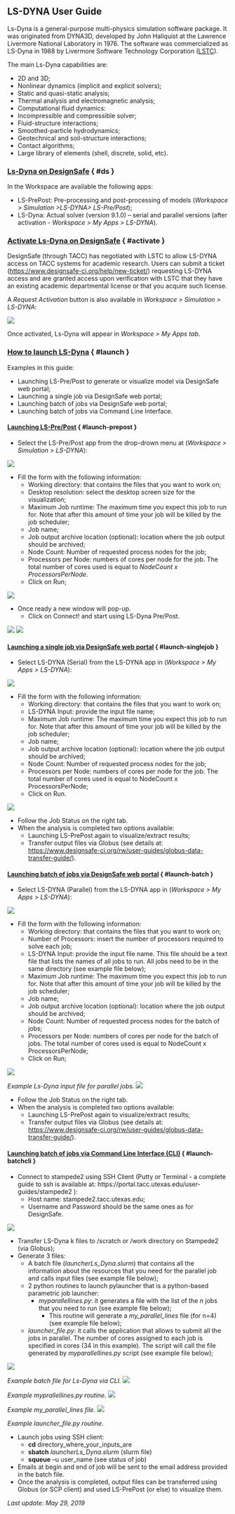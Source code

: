 ## LS-DYNA User Guide


Ls-Dyna is a general-purpose multi-physics simulation software package. It was originated from DYNA3D, developed by John Hallquist at the Lawrence Livermore National Laboratory in 1976. The software was commercialized as LS-Dyna in 1988 by Livermore Software Technology Corporation (<a href="http://www.lstc.com" target="_blank">LSTC</a>).

The main Ls-Dyna capabilities are:

<ul>
	<li>2D and 3D;</li>
	<li>Nonlinear dynamics (implicit and explicit solvers);</li>
	<li>Static and quasi-static analysis;</li>
	<li>Thermal analysis and electromagnetic analysis;</li>
	<li>Computational fluid dynamics:</li>
	<li>Incompressible and compressible solver;</li>
	<li>Fluid-structure interactions;</li>
	<li>Smoothed-particle hydrodynamics;</li>
	<li>Geotechnical and soil-structure interactions;</li>
	<li>Contact algorithms;</li>
	<li>Large library of elements (shell, discrete, solid, etc).</li>
</ul>

### [Ls-Dyna on DesignSafe](#ds) { #ds }

In the Workspace are available the following apps:

<ul>
	<li>LS-PrePost: Pre-processing and post-processing of models (<i>Workspace &gt; Simulation &gt;LS-DYNA&gt; LS-Pre/Post</i>);</li>
	<li>LS-Dyna: Actual solver (version 9.1.0) – serial and parallel versions (after activation - <i>Workspace &gt; My Apps &gt; LS-DYNA</i>).</li>
</ul>

### [Activate Ls-Dyna on DesignSafe](#activate) { #activate }

DesignSafe (through TACC) has negotiated with LSTC to allow LS-DYNA access on TACC systems for academic research. Users can submit a ticket (https://www.designsafe-ci.org/help/new-ticket/) requesting LS-DYNA access and are granted access upon verification with LSTC that they have an existing academic departmental license or that you acquire such license.

A <i>Request Activation</i> button is also available in <i>Workspace &gt; Simulation &gt; LS-DYNA</i>:

<img src="../imgs/ls-dyna-1.png">

Once activated, Ls-Dyna will appear in <i>Workspace &gt; My Apps tab</i>.

### [How to launch LS-Dyna](#launch) { #launch }

Examples in this guide:

<ul>
	<li>Launching LS-Pre/Post to generate or visualize model via DesignSafe web portal;</li>
	<li>Launching a single job via DesignSafe web portal;</li>
	<li>Launching batch of jobs via DesignSafe web portal;</li>
	<li>Launching batch of jobs via Command Line Interface.</li>
</ul>

#### [Launching LS-Pre/Post](#launch-prepost) { #launch-prepost }

<ul>
	<li>Select the LS-Pre/Post app from the drop-drown menu at (<i>Workspace &gt; Simulation &gt; LS-DYNA</i>):</li>
</ul>

<img src="../imgs/ls-dyna-2.png">

<ul>
	<li>Fill the form with the following information:
	<ul>
		<li>Working directory: that contains the files that you want to work on;</li>
		<li>Desktop resolution: select the desktop screen size for the visualization;</li>
		<li>Maximum Job runtime: The maximum time you expect this job to run for. Note that after this amount of time your job will be killed by the job scheduler;</li>
		<li>Job name;</li>
		<li>Job output archive location (optional): location where the job output should be archived;</li>
		<li>Node Count: Number of requested process nodes for the job;</li>
		<li>Processors per Node: numbers of cores per node for the job. The total number of cores used is equal to <i>NodeCount x ProcessorsPerNode</i>.</li>
		<li>Click on Run;</li>
	</ul>
	</li>
</ul>

<img src="../imgs/ls-dyna-3.png">

<ul>
	<li>Once ready a new window will pop-up.
	<ul>
		<li>Click on Connect! and start using LS-Dyna Pre/Post.</li>
	</ul>
	</li>
</ul>

<img src="../imgs/ls-dyna-4.png">

<img src="../imgs/ls-dyna-5.png">

#### [Launching a single job via DesignSafe web portal](#launch-singlejob) { #launch-singlejob }

<ul>
	<li>Select LS-DYNA (Serial) from the LS-DYNA app in (<i>Workspace &gt; My Apps &gt; LS-DYNA</i>):</li>
</ul>

<img src="../imgs/ls-dyna-6.png">

<ul>
	<li>Fill the form with the following information:
	<ul>
		<li>Working directory: that contains the files that you want to work on;</li>
		<li>LS-DYNA Input: provide the input file name;</li>
		<li>Maximum Job runtime: The maximum time you expect this job to run for. Note that after this amount of time your job will be killed by the job scheduler;</li>
		<li>Job name;</li>
		<li>Job output archive location (optional): location where the job output should be archived;</li>
		<li>Node Count: Number of requested process nodes for the job;</li>
		<li>Processors per Node: numbers of cores per node for the job. The total number of cores used is equal to NodeCount x ProcessorsPerNode;</li>
		<li>Click on Run.</li>
	</ul>
	</li>
</ul>

<img src="../imgs/ls-dyna-7.png">

<ul>
	<li>Follow the Job Status on the right tab.</li>
	<li>When the analysis is completed two options available:
	<ul>
		<li>Launching LS-PrePost again to visualize/extract results;</li>
		<li>Transfer output files via Globus (see details at: <a href="https://www.designsafe-ci.org/rw/user-guides/globus-data-transfer-guide/" target="_blank">https://www.designsafe-ci.org/rw/user-guides/globus-data-transfer-guide/</a>).</li>
	</ul>
	</li>
</ul>

#### [Launching batch of jobs via DesignSafe web portal](#launch-batch) { #launch-batch }

<ul>
	<li>Select LS-DYNA (Parallel) from the LS-DYNA app in (<i>Workspace &gt; My Apps &gt; LS-DYNA</i>):</li>
</ul>

<img src="../imgs/ls-dyna-8.png">

<ul>
	<li>Fill the form with the following information:
	<ul>
		<li>Working directory: that contains the files that you want to work on;</li>
		<li>Number of Processors: insert the number of processors required to solve each job;</li>
		<li>LS-DYNA Input: provide the input file name. This file should be a text file that lists the names of all jobs to run. All jobs need to be in the same directory (see example file below);</li>
		<li>Maximum Job runtime: The maximum time you expect this job to run for. Note that after this amount of time your job will be killed by the job scheduler;</li>
		<li>Job name;</li>
		<li>Job output archive location (optional): location where the job output should be archived;</li>
		<li>Node Count: Number of requested process nodes for the batch of jobs;</li>
		<li>Processors per Node: numbers of cores per node for the batch of jobs. The total number of cores used is equal to NodeCount x ProcessorsPerNode;</li>
		<li>Click on Run;</li>
	</ul>
	</li>
</ul>

<img src="../imgs/ls-dyna-9.png">
<p><em>Example Ls-Dyna input file for parallel jobs.</em>


<img src="../imgs/ls-dyna-10.png">

<ul>
	<li>Follow the Job Status on the right tab.</li>
	<li>When the analysis is completed two options available:
	<ul>
		<li>Launching LS-PrePost again to visualize/extract results;</li>
		<li>Transfer output files via Globus (see details at: <a href="https://www.designsafe-ci.org/rw/user-guides/globus-data-transfer-guide/" target="_blank">https://www.designsafe-ci.org/rw/user-guides/globus-data-transfer-guide/</a>).</li>
	</ul>
	</li>
</ul>

#### [Launching batch of jobs via Command Line Interface (CLI)](#launch-batchcli) { #launch-batchcli }

<ul>
	<li>Connect to stampede2 using SSH Client (Putty or Terminal - a complete guide to ssh is available at: https://portal.tacc.utexas.edu/user-guides/stampede2 ):
	<ul>
		<li>Host name: stampede2.tacc.utexas.edu;</li>
		<li>Username and Password should be the same ones as for DesignSafe.</li>
	</ul>
	</li>
</ul>

<img src="../imgs/ls-dyna-11.png">

<ul>
	<li>Transfer LS-Dyna k files to /scratch or /work directory on Stampede2 (via Globus);</li>
	<li>Generate 3 files:
	<ul>
		<li>A batch file (<em>launcherLs_Dyna.slurm</em>) that contains all the information about the resources that you need for the parallel job and calls input files (see example file below);</li>
		<li>2 python routines to launch pylauncher that is a python-based parametric job launcher:
		<ul>
			<li><em>myparallellines.py</em>: it generates a file with the list of the <i>n</i> jobs that you need to run (see example file below);
			<ul>
				<li>This routine will generate a <em>my_parallel_lines</em> file (for n=4) (see example file below);</li>
			</ul>
			</li>
		</ul>
		</li>
		<li><em>launcher_file.py</em>: it calls the application that allows to submit all the jobs in parallel. The number of cores assigned to each job is specified in cores (34 in this example). The script will call the file generated by <em>myparallellines.py</em> script (see example file below);</li>
	</ul>
	</li>
</ul>

<img src="../imgs/ls-dyna-12.png">
<p><em>Example batch file for Ls-Dyna via CLI.</em>


<img src="../imgs/ls-dyna-13.png">
<p><em>Example myprallellines.py routine.</em>


<img src="../imgs/ls-dyna-14.png">
<p><em>Example my_parallel_lines file.</em>


<img src="../imgs/ls-dyna-15.png">
<p><em>Example launcher_file.py routine.</em>


<ul>
	<li>Launch jobs using SSH client:
	<ul>
		<li><strong>cd</strong> directory_where_your_inputs_are</li>
		<li><strong>sbatch</strong> <em>launcherLs_Dyna.slurm</em> (slurm file)</li>
		<li><strong>squeue</strong> –u user_name (see status of job)</li>
	</ul>
	</li>
	<li>Emails at begin and end of job will be sent to the email address provided in the batch file.</li>
	<li>Once the analysis is completed, output files can be transferred using Globus (or SCP client) and used LS-PrePost (or else) to visualize them.</li>
</ul>

 

<em>Last update: May 29, 2019</em>

